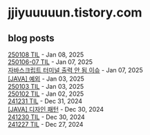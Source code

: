 # jjiyuuuuun.tistory.com
## blog posts
[250108 TIL](https://jjiyuuuuun.tistory.com/49) - Jan 08, 2025<br>
[250106-07 TIL](https://jjiyuuuuun.tistory.com/48) - Jan 07, 2025<br>
[자바스크립트 터미널 출력 안 됨 이슈](https://jjiyuuuuun.tistory.com/47) - Jan 07, 2025<br>
[[JAVA] 예외](https://jjiyuuuuun.tistory.com/46) - Jan 03, 2025<br>
[250103 TIL](https://jjiyuuuuun.tistory.com/45) - Jan 03, 2025<br>
[250102 TIL](https://jjiyuuuuun.tistory.com/43) - Jan 02, 2025<br>
[241231 TIL](https://jjiyuuuuun.tistory.com/42) - Dec 31, 2024<br>
[[JAVA] 디자인 패턴](https://jjiyuuuuun.tistory.com/41) - Dec 30, 2024<br>
[241230 TIL](https://jjiyuuuuun.tistory.com/40) - Dec 30, 2024<br>
[241227 TIL](https://jjiyuuuuun.tistory.com/38) - Dec 27, 2024<br>
